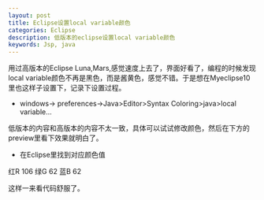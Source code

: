 ```yaml
---
layout: post
title: Eclipse设置local variable颜色
categories: Eclipse
description: 低版本的eclipse设置local variable颜色
keywords: Jsp, java
---
```


用过高版本的Eclipse Luna,Mars,感觉速度上去了，界面好看了，编程的时候发现local variable颜色不再是黑色，而是酱黄色，感觉不错。于是想在Myeclipse10里也这样子设置下，记录下设置过程。

- windows-> preferences->Java>Editor>Syntax Coloring>java>local variable...

低版本的内容和高版本的内容不太一致，具体可以试试修改颜色，然后在下方的preview里看下效果就明白了。

- 在Eclipse里找到对应颜色值

红R 106
绿G 62
蓝B 62

这样一来看代码舒服了。